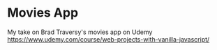 # Movies App
My take on Brad Traversy's movies app on Udemy \
https://www.udemy.com/course/web-projects-with-vanilla-javascript/
